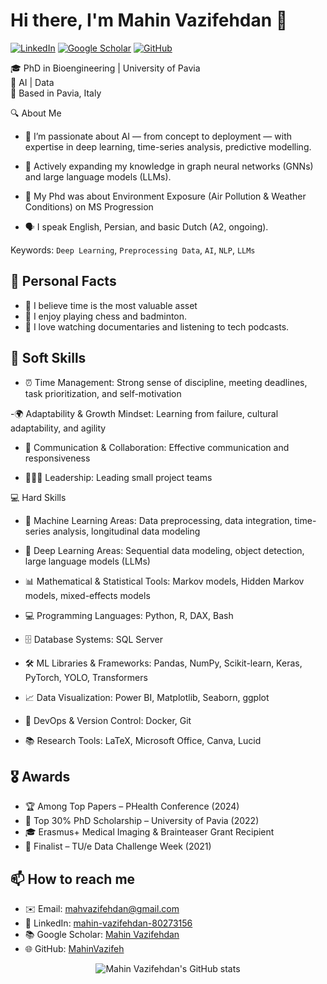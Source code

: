 # Hi there, I'm Mahin Vazifehdan 👋

[![LinkedIn](https://img.shields.io/badge/-LinkedIn-blue?logo=linkedin)](https://www.linkedin.com/in/mahin-vazifehdan-80273156/)
[![Google Scholar](https://img.shields.io/badge/-Google%20Scholar-black?logo=google-scholar&logoColor=white)](https://scholar.google.com/citations?user=RT58ucwAAAAJ&hl=en)
[![GitHub](https://img.shields.io/badge/-GitHub-181717?logo=github)](https://github.com/MahinVazifeh)

🎓 PhD in Bioengineering | University of Pavia  
🔬 AI | Data  
📍 Based in Pavia, Italy

🔍 About Me

  - 🔭 I’m passionate about AI — from concept to deployment — with expertise in deep learning, time-series analysis, predictive modelling.

  - 🌱 Actively expanding my knowledge in graph neural networks (GNNs) and large language models (LLMs).
    
  - 🧪 My Phd was about Environment Exposure (Air Pollution & Weather Conditions) on MS Progression
    
  - 🗣️ I speak English, Persian, and basic Dutch (A2, ongoing).

Keywords: `Deep Learning`, `Preprocessing Data`, `AI`, `NLP`, `LLMs`

## 🎯 Personal Facts

- 🧘 I believe time is the most valuable asset
- 🧩 I enjoy playing chess and badminton.  
- 🎥 I love watching documentaries and listening to tech podcasts.  

## 🧠 Soft Skills

  - ⏰ Time Management: Strong sense of discipline, meeting deadlines, task prioritization, and self-motivation

  -🌍 Adaptability & Growth Mindset: Learning from failure, cultural adaptability, and agility

  - 💬 Communication & Collaboration: Effective communication and responsiveness

  - 🧑‍🤝‍🧑 Leadership: Leading small project teams

💻 Hard Skills

  - 🤖 Machine Learning Areas: Data preprocessing, data integration, time-series analysis, longitudinal data modeling

  - 🧠 Deep Learning Areas: Sequential data modeling, object detection, large language models (LLMs)

  - 📊 Mathematical & Statistical Tools: Markov models, Hidden Markov models, mixed-effects models

  - 💻 Programming Languages: Python, R, DAX, Bash

  - 🗄️ Database Systems: SQL Server

  - 🛠️ ML Libraries & Frameworks: Pandas, NumPy, Scikit-learn, Keras, PyTorch, YOLO, Transformers

  - 📈 Data Visualization: Power BI, Matplotlib, Seaborn, ggplot

  - 🐳 DevOps & Version Control: Docker, Git

  - 📚 Research Tools: LaTeX, Microsoft Office, Canva, Lucid

## 🎖️ Awards

- 🏆 Among Top Papers – PHealth Conference (2024)  
- 🥇 Top 30% PhD Scholarship – University of Pavia (2022)  
- 🎓 Erasmus+ Medical Imaging & Brainteaser Grant Recipient  
- 🚀 Finalist – TU/e Data Challenge Week (2021)

## 📫 How to reach me

- ✉️ Email: mahvazifehdan@gmail.com  
- 💼 LinkedIn: [mahin-vazifehdan-80273156](https://www.linkedin.com/in/mahin-vazifehdan-80273156/)  
- 📚 Google Scholar: [Mahin Vazifehdan](https://scholar.google.com/citations?user=RT58ucwAAAAJ&hl=en)  
- 🌐 GitHub: [MahinVazifeh](https://github.com/MahinVazifeh)

<p align="center">
  <img src="https://github-readme-stats.vercel.app/api/top-langs/?username=MahinVazifeh&hide=jupyter%20notebook&theme=monokai&langs_count=10&layout=compact" alt="Mahin Vazifehdan's GitHub stats" /><br />
</p>

